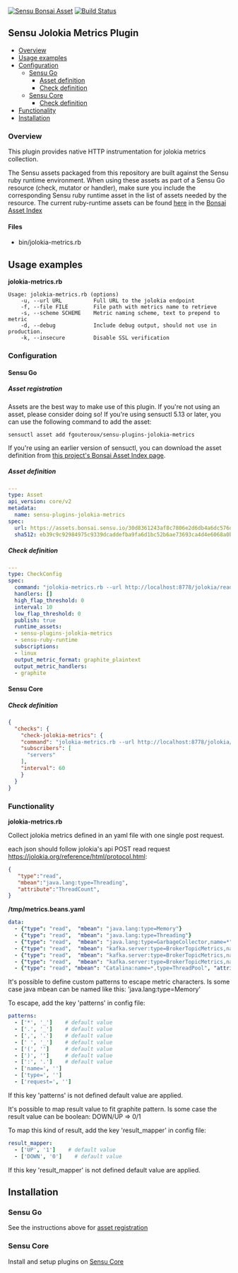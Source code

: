 [![Sensu Bonsai Asset](https://img.shields.io/badge/Bonsai-Download%20Me-brightgreen.svg?colorB=89C967&logo=sensu)](https://bonsai.sensu.io/assets/sensu-plugins/sensu-plugins-jolokia-metrics)
[![Build Status](https://travis-ci.org/fgouteroux/sensu-plugins-jolokia-metrics.svg?branch=master)](https://travis-ci.org/fgouteroux/sensu-plugins-jolokia-metrics)

## Sensu Jolokia Metrics Plugin

- [Overview](#overview)
- [Usage examples](#usage-examples)
- [Configuration](#configuration)
  - [Sensu Go](#sensu-go)
    - [Asset definition](#asset-definition)
    - [Check definition](#check-definition)
  - [Sensu Core](#sensu-core)
    - [Check definition](#check-definition)
- [Functionality](#functionality)
- [Installation](#installation)

### Overview 

This plugin provides native HTTP instrumentation for jolokia metrics collection.

The Sensu assets packaged from this repository are built against the Sensu ruby runtime environment. When using these assets as part of a Sensu Go resource (check, mutator or handler), make sure you include the corresponding Sensu ruby runtime asset in the list of assets needed by the resource.  The current ruby-runtime assets can be found [here](https://bonsai.sensu.io/assets/sensu/sensu-ruby-runtime) in the [Bonsai Asset Index](bonsai.sensu.io)

#### Files
 * bin/jolokia-metrics.rb

## Usage examples

**jolokia-metrics.rb**
```
Usage: jolokia-metrics.rb (options)
    -u, --url URL          Full URL to the jolokia endpoint
    -f, --file FILE        File path with metrics name to retrieve
    -s, --scheme SCHEME    Metric naming scheme, text to prepend to metric
    -d, --debug            Include debug output, should not use in production.
    -k, --insecure         Disable SSL verification
```

### Configuration
#### Sensu Go
##### Asset registration

Assets are the best way to make use of this plugin. If you're not using an asset, please consider doing so! If you're using sensuctl 5.13 or later, you can use the following command to add the asset: 

`sensuctl asset add fgouteroux/sensu-plugins-jolokia-metrics`

If you're using an earlier version of sensuctl, you can download the asset definition from [this project's Bonsai Asset Index page](https://bonsai.sensu.io/assets/fgouteroux/sensu-plugins-jolokia-metrics).

##### Asset definition

```yaml
---
type: Asset
api_version: core/v2
metadata:
  name: sensu-plugins-jolokia-metrics
spec:
  url: https://assets.bonsai.sensu.io/30d8361243af8c7806e2d6db4a6dc576dab02966/sensu-plugins-jolokia-metrics_0.0.2_centos_linux_amd64.tar.gz
  sha512: eb39c9c92984975c9339dcaddefba9fa6d1bc52b6ae73693ca4d4e6068a0b320e3d6eeb69afdd8c1210222953effd520ffc24687eba7d433c92c44f797c99c5c
```

##### Check definition

```yaml
---
type: CheckConfig
spec:
  command: "jolokia-metrics.rb --url http://localhost:8778/jolokia/read --file /tmp/metrics.beans.yaml"
  handlers: []
  high_flap_threshold: 0
  interval: 10
  low_flap_threshold: 0
  publish: true
  runtime_assets:
  - sensu-plugins-jolokia-metrics
  - sensu-ruby-runtime
  subscriptions:
  - linux
  output_metric_format: graphite_plaintext
  output_metric_handlers:
  - graphite
```
#### Sensu Core
##### Check definition
```json
{
  "checks": {
    "check-jolokia-metrics": {
    "command": "jolokia-metrics.rb --url http://localhost:8778/jolokia/read --file /tmp/metrics.beans.yaml",
    "subscribers": [
      "servers"
    ],
    "interval": 60
    }
  }
}
```

### Functionality

**jolokia-metrics.rb**

Collect jolokia metrics defined in an yaml file with one single post request.

each json should follow jolokia's api POST read request <https://jolokia.org/reference/html/protocol.html>:

```json
{
   "type":"read",
   "mbean":"java.lang:type=Threading",
   "attribute":"ThreadCount",
}
```

**/tmp/metrics.beans.yaml**
```yaml
data:
  - {"type": "read",  "mbean": "java.lang:type=Memory"}
  - {"type": "read",  "mbean": "java.lang:type=Threading"}
  - {"type": "read",  "mbean": "java.lang:type=GarbageCollector,name=*"}
  - {"type": "read",  "mbean": "kafka.server:type=BrokerTopicMetrics,name=MessagesInPerSec"}
  - {"type": "read",  "mbean": "kafka.server:type=BrokerTopicMetrics,name=BytesInPerSec"}
  - {"type": "read",  "mbean": "kafka.server:type=BrokerTopicMetrics,name=BytesOutPerSec"}
  - {"type": "read", "mbean": "Catalina:name=*,type=ThreadPool", "attribute": "acceptorThreadCount,currentThreadsBusy"}
```

It's possible to define custom patterns to escape metric characters.
Is some case java mbean can be named like this: 'java.lang:type=Memory'


To escape, add the key 'patterns' in config file:

```yaml
patterns:
  - ['*', '_']    # default value
  - ['.', '_']    # default value
  - [',', '.']    # default value
  - [' ', '_']    # default value
  - ['(', '']     # default value
  - [')', '']     # default value
  - [':', '.']    # default value
  - ['name=', '']
  - ['type=', '']
  - ['request=', '']
```

If this key 'patterns' is not defined default value are applied.

It's possible to map result value to fit graphite pattern.
Is some case the result value can be boolean: DOWN/UP => 0/1

To map this kind of result, add the key 'result_mapper' in config file:

```yaml
result_mapper:
  - ['UP', '1']    # default value
  - ['DOWN', '0']    # default value
```

If this key 'result_mapper' is not defined default value are applied.

## Installation

### Sensu Go

See the instructions above for [asset registration](#asset-registration)

### Sensu Core
Install and setup plugins on [Sensu Core](https://docs.sensu.io/sensu-core/latest/installation/installing-plugins/)
